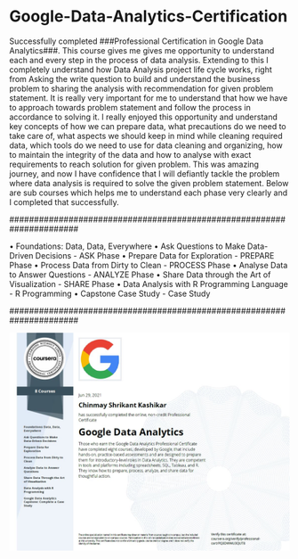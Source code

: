 # Google-Data-Analytics-Certification

Successfully completed ###Professional Certification in Google Data Analytics###. This course gives me gives me opportunity to understand each and every step in the process of data analysis. Extending to this I completely understand how Data Analysis project life cycle works, right from Asking the write question to build and understand the business problem to sharing the analysis with recommendation for given problem statement. It is really very important for me to understand that how we have to approach towards problem statement and follow the process in accordance to solving it. I really enjoyed this opportunity and understand key concepts of how we can prepare data, what precautions do we need to take care of, what aspects we should keep in mind while cleaning required data, which tools do we need to use for data cleaning and organizing, how to maintain the integrity of the data and how to analyse with exact requirements to reach solution for given problem. This was amazing journey, and now I have confidence that I will defiantly tackle the problem where data analysis is required to solve the given problem statement. Below are sub courses which helps me to understand each phase very clearly and I completed that successfully.


######################################################################

•	Foundations: Data, Data, Everywhere
•	Ask Questions to Make Data- Driven Decisions - ASK Phase
•	Prepare Data for Exploration - PREPARE Phase
•	Process Data from Dirty to Clean - PROCESS Phase
•	Analyse Data to Answer Questions - ANALYZE Phase
•	Share Data through the Art of Visualization - SHARE Phase
•	Data Analysis with R Programming Language - R Programming
•	Capstone Case Study - Case Study


######################################################################



![Alt text](/fig/image.JPG?raw=true "Google Data Analytics Professional Certificate")
